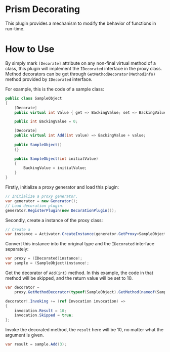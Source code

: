 # Prism Decorating

This plugin provides a mechanism to modify the behavior of functions in run-time.

# How to Use

By simply mark ```[Decorate]``` attribute on any non-final virtual method of a class,
this plugin will implement the ```IDecorated``` interface in the proxy class.
Method decorators can be get through ```GetMethodDecorator(MethodInfo)``` method provided by ```IDecorated``` interface.

For example, this is the code of a sample class:
```c#
public class SampleObject
{
    [Decorate]
    public virtual int Value { get => BackingValue; set => BackingValue = value; }

    public int BackingValue = 0;

    [Decorate]
    public virtual int Add(int value) => BackingValue + value;
    
    public SampleObject()
    {}

    public SampleObject(int initialValue)
    {
        BackingValue = initialValue;
    }
}
```
Firstly, initialize a proxy generator and load this plugin:
```c#
// Initialize a proxy generator.
var generator = new Generator();
// Load decoration plugin.
generator.RegisterPlugin(new DecorationPlugin());
```
Secondly, create a instance of the proxy class:
```c#
// Create a 
var instance = Activator.CreateInstance(generator.GetProxy<SampleObject>());
```
Convert this instance into the original type and the ```IDecorated``` interface separately:
```c#
var proxy = (IDecorated)instance!;
var sample = (SampleObject)instance!;
```
Get the decorator of ```Add(int)``` method. 
In this example, the code in that method will be skipped, and the return value will be set to 10. 
```c#
var decorator = 
    proxy.GetMethodDecorator(typeof(SampleObject).GetMethod(nameof(SampleObject.Add))!);

decorator!.Invoking += (ref Invocation invocation) =>
{
    invocation.Result = 10;
    invocation.Skipped = true;
};
```
Invoke the decorated method, the ```result``` here will be 10,
no matter what the argument is given.
```c#
var result = sample.Add(3);
```
